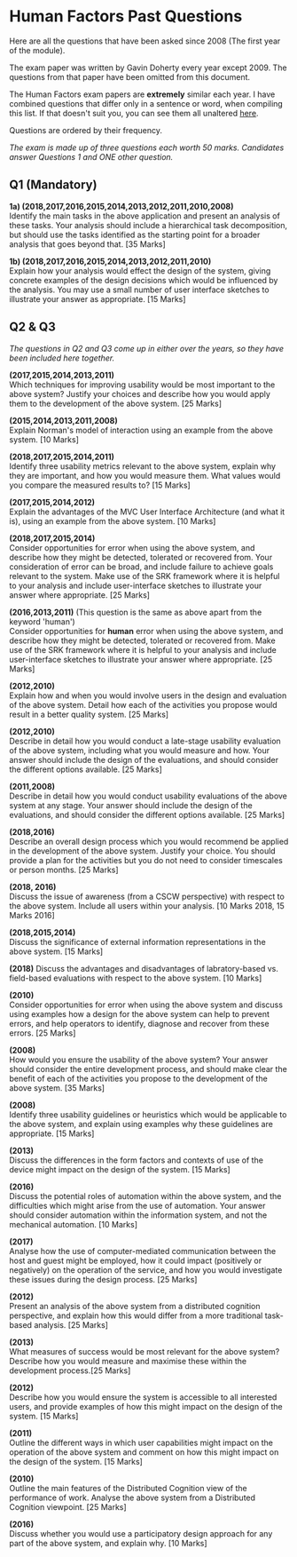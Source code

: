 
# Human Factors Past Questions

Here are all the questions that have been asked since 2008 (The first year of the module).

The exam paper was written by Gavin Doherty every year except 2009. The questions from that paper have been omitted from this document.

The Human Factors exam papers are **extremely** similar each year. I have combined questions that differ only in a sentence or word, when compiling this list. If that doesn't suit you, you can see them all unaltered [here](https://github.com/nating/cs-exams/blob/master/assets/notes/fourth-year/human-factors/human-factors-questions.md).

Questions are ordered by their frequency.

*The exam is made up of three questions each worth 50 marks. Candidates answer Questions 1 and ONE other question.*

## Q1 (Mandatory)

**1a) (2018,2017,2016,2015,2014,2013,2012,2011,2010,2008)**  
Identify the main tasks in the above application and present an analysis of these tasks. Your analysis should include a hierarchical task decomposition, but should use the tasks identified as the starting point for a broader analysis that goes beyond that. [35 Marks]

**1b) (2018,2017,2016,2015,2014,2013,2012,2011,2010)**  
Explain how your analysis would effect the design of the system, giving concrete examples of the design decisions which would be influenced by the analysis. You may use a small number of user interface sketches to illustrate your answer as appropriate. [15 Marks]

## Q2 & Q3

*The questions in Q2 and Q3 come up in either over the years, so they have been included here together.*

**(2017,2015,2014,2013,2011)**  
Which techniques for improving usability would be most important to the above system? Justify your choices and describe how you would apply them to the development of the above system. [25 Marks]

**(2015,2014,2013,2011,2008)**  
Explain Norman's model of interaction using an example from the above system. [10 Marks]

**(2018,2017,2015,2014,2011)**  
Identify three usability metrics relevant to the above system, explain why they are important, and how you would measure them. What values would you compare the measured results to? [15 Marks]

**(2017,2015,2014,2012)**  
Explain the advantages of the MVC User Interface Architecture (and what it is), using an example from the above system. [10 Marks]

**(2018,2017,2015,2014)**  
Consider opportunities for error when using the above system, and describe how they might be detected, tolerated or recovered from. Your consideration of error can be broad, and include failure to achieve goals relevant to the system. Make use of the SRK framework where it is helpful to your analysis and include user-interface sketches to illustrate your answer where appropriate. [25 Marks]

**(2016,2013,2011)** (This question is the same as above apart from the keyword 'human')  
Consider opportunities for **human** error when using the above system, and describe how they might be detected, tolerated or recovered from. Make use of the SRK framework where it is helpful to your analysis and include user-interface sketches to illustrate your answer where appropriate. [25 Marks]

**(2012,2010)**  
Explain how and when you would involve users in the design and evaluation of the above system. Detail how each of the activities you propose would result in a better quality system. [25 Marks]

**(2012,2010)**  
Describe in detail how you would conduct a late-stage usability evaluation of the above system, including what you would measure and how. Your answer should include the design of the evaluations, and should consider the different options available. [25 Marks]

**(2011,2008)**  
Describe in detail how you would conduct usability evaluations of the above system at any stage. Your answer should include the design of the evaluations, and should consider the different options available. [25 Marks]

**(2018,2016)**  
Describe an overall design process which you would recommend be applied in the development of the above system. Justify your choice. You should provide a plan for the activities but you do not need to consider timescales or person months. [25 Marks]

**(2018, 2016)**  
Discuss the issue of awareness (from a CSCW perspective) with respect to the above system. Include all users within your analysis. [10 Marks 2018, 15 Marks 2016]

**(2018,2015,2014)**  
Discuss the significance of external information representations in the above system. [15 Marks]

**(2018)**
Discuss the advantages and disadvantages of labratory-based vs. field-based evaluations with respect to the above system. [10 Marks]

**(2010)**  
Consider opportunities for error when using the above system and discuss using examples how a design for the above system can help to prevent errors, and help operators to identify, diagnose and recover from these errors. [25 Marks]

**(2008)**  
How would you ensure the usability of the above system? Your answer should consider the entire development process, and should make clear the benefit of each of the activities you propose to the development of the above system. [35 Marks]

**(2008)**  
Identify three usability guidelines or heuristics which would be applicable to the above system, and explain using examples why these guidelines are appropriate. [15 Marks]

**(2013)**  
Discuss the differences in the form factors and contexts of use of the device might impact on the design of the system. [15 Marks]

**(2016)**  
Discuss the potential roles of automation within the above system, and the difficulties which might arise from the use of automation. Your answer should consider automation within the information system, and not the mechanical automation. [10 Marks]

**(2017)**  
Analyse how the use of computer-mediated communication between the host and guest might be employed, how it could impact (positively or negatively) on the operation of the service, and how you would investigate these issues during the design process. [25 Marks]

**(2012)**  
Present an analysis of the above system from a distributed cognition perspective, and explain how this would differ from a more traditional task-based analysis. [25 Marks]

**(2013)**  
What measures of success would be most relevant for the above system? Describe how you would measure and maximise these within the development process.[25 Marks]

**(2012)**  
Describe how you would ensure the system is accessible to all interested users, and provide examples of how this might impact on the design of the system. [15 Marks]

**(2011)**  
Outline the different ways in which user capabilities might impact on the operation of the above system and comment on how this might impact on the design of the system. [15 Marks]

**(2010)**  
Outline the main features of the Distributed Cognition view of the performance of work. Analyse the above system from a Distributed Cognition viewpoint. [25 Marks]

**(2016)**  
Discuss whether you would use a participatory design approach for any part of the above system, and explain why. [10 Marks]
